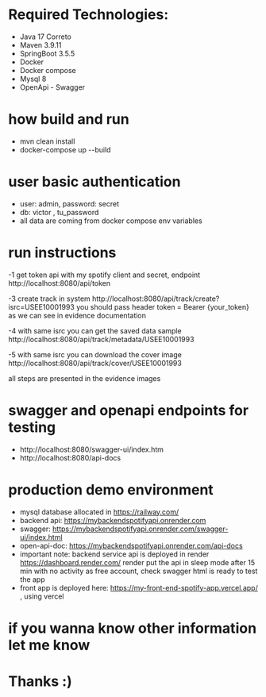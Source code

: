 # Required Technologies:
- Java 17 Correto
- Maven 3.9.11
- SpringBoot 3.5.5
- Docker
- Docker compose
- Mysql 8
- OpenApi - Swagger

# how build and run
- mvn clean install
- docker-compose up --build

# user basic authentication
- user: admin, password: secret
- db: victor , tu_password
- all data are coming from docker compose env variables

# run instructions
-1 get token api with my spotify client and secret, endpoint
http://localhost:8080/api/token

-3 create track in system
http://localhost:8080/api/track/create?isrc=USEE10001993
you should pass header token = Bearer {your_token}
as we can see in evidence documentation

-4 with same isrc you can get the saved data sample
http://localhost:8080/api/track/metadata/USEE10001993

-5 with same isrc you can download the cover image
http://localhost:8080/api/track/cover/USEE10001993

all steps are presented in the evidence images

# swagger and openapi endpoints for testing
- http://localhost:8080/swagger-ui/index.htm
- http://localhost:8080/api-docs


# production demo environment
- mysql database allocated in https://railway.com/
- backend api: https://mybackendspotifyapi.onrender.com
- swagger: https://mybackendspotifyapi.onrender.com/swagger-ui/index.html
- open-api-doc: https://mybackendspotifyapi.onrender.com/api-docs
- important note: backend service api is deployed in render https://dashboard.render.com/
render put the api in sleep mode after 15 min with no activity as free account, check swagger html is ready to test the app
- front app is deployed here: https://my-front-end-spotify-app.vercel.app/ , using vercel

# if you wanna know other information let me know
# Thanks :)
